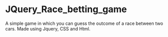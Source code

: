 # JQuery_Race_betting_game
A simple game in which you can guess the outcome of a race between two cars.
Made using Jquery, CSS and Html.
